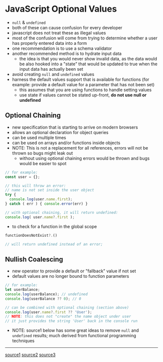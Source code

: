 # JavaScript Optional Values

- `null` & `undefined`
- both of these can cause confusion for every developer
- javascript does not treat these as illegal values
- most of the confusion will come from trying to determine whether a user has properly entered data into a form
- one recommendation is to use a schema validator
- another recommended method is to hydrate input data
  - the idea is that you would never show invalid data, as the data would be also hooked into a "state" that would be updated to true when the input data has actually been set
- avoid creating `null` and `undefined` values
- harness the default values support that is available for functions (for example: provide a default value for a parameter that has not been set)
  - this assumes that you are using functions to handle setting values
  - use state if values cannot be stated up-front, **do not use null or undefined**

## Optional Chaining

- new specification that is starting to arrive on modern browsers
- allows an optional declaration for object queries
- can be used multiple times
- can be used on arrays and/or functions inside objects
- NOTE: This is not a replacement for all references, errors will not be thrown so bugs might leak out
  - without using optional chaining errors would be thrown and bugs would be easier to spot

```js
// for example:
const user = {};

// this will throw an error:
// name is not set inside the user object
try {
  console.log(user.name.first);
} catch ( err ) { console.error(err) }

// with optional chaining, it will return undefined:
console.log( user.name?.first );
```

- to check for a function in the global scope

```js
functionDoesNotExist?.()

// will return undefined instead of an error;
```

## Nullish Coalescing

- new operator to provide a default or "fallback" value if not set
- default values are no longer bound to function parameters

```js
// for example:
let userBalance;
console.log(userBalance); // undefined
console.log(userBalance ?? 0); // 0

// can be combined with optional chaining (section above)
console.log(user.name?.first ?? 'User');
// NOTE: this does not "create" the name object under user
// it just provides the string 'User' back in the console run
```

- NOTE: source1 below has some great ideas to remove `null` and `undefined` results; much derived from functional programming techniques

---

[source1](https://medium.com/javascript-scene/handling-null-and-undefined-in-javascript-1500c65d51ae)
[source2](https://developer.mozilla.org/en-US/docs/Web/JavaScript/Reference/Operators/Optional_chaining)
[source3](https://dev.to/laurieontech/optional-chaining-has-arrived-111l)